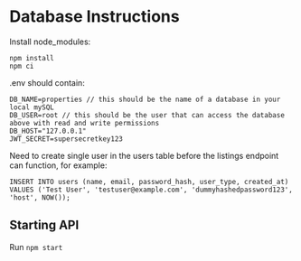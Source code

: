 # Database Instructions
Install node_modules:

```
npm install
npm ci
```

.env should contain:

``` 
DB_NAME=properties // this should be the name of a database in your local mySQL
DB_USER=root // this should be the user that can access the database above with read and write permissions
DB_HOST="127.0.0.1"
JWT_SECRET=supersecretkey123
```

Need to create single user in the users table before the listings endpoint can function, for example:

```
INSERT INTO users (name, email, password_hash, user_type, created_at)
VALUES ('Test User', 'testuser@example.com', 'dummyhashedpassword123', 'host', NOW());
```

## Starting API

Run `npm start`